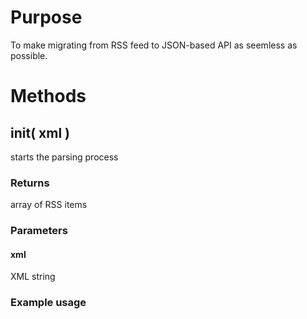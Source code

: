 # Purpose
To make migrating from RSS feed to JSON-based API as seemless as possible.

# Methods

## init( xml )
starts the parsing process

### Returns
array of RSS items

### Parameters

#### xml
XML string

### Example usage
